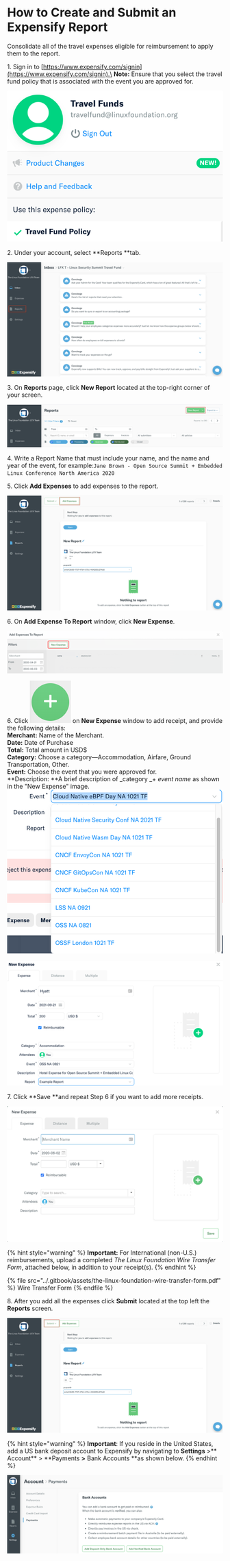 # How to Create and Submit an Expensify Report

Consolidate all of the travel expenses eligible for reimbursement to apply them to the report.

1\. Sign in to [https://www.expensify.com/signin](https://www.expensify.com/signin).\
**Note:** Ensure that you select the travel fund policy that is associated with the event you are approved for.

![Travel Funds](<../.gitbook/assets/Travel Fund Policy.png>)

2\. Under your account, select **Reports **tab.

![](../.gitbook/assets/reports.png)

3\. On **Reports** page, click **New Report** located at the top-right corner of your screen.

![](../.gitbook/assets/new-report.png)

4\. Write a Report Name that must include your name, and the name and year of the event, for example:`Jane Brown - Open Source Summit + Embedded Linux Conference North America 2020`

5\. Click **Add Expenses** to add expenses to the report.

![](../.gitbook/assets/add-expenses.png)

6\. On **Add Expense To Report** window, click **New Expense**.

![](../.gitbook/assets/new-expense.png)

6\. Click ![](../.gitbook/assets/plus-icon.png) on **New Expense** window to add receipt, and provide the following details:\
**Merchant:** Name of the Merchant.\
**Date:** Date of Purchase\
**Total:** Total amount in USD$\
**Category:** Choose a category—Accommodation, Airfare, Ground Transportation, Other.‌\
**Event:** Choose the event that you were approved for.\
**Description: **A brief description of _category _+ _event name_ as shown in the "New Expense" image.\
![](<../.gitbook/assets/Choose Event.png>)

![New Expense](<../.gitbook/assets/New Expense (1).png>)

&#x20;7\. Click **Save **and repeat Step 6 if you want to add more receipts.

![](../.gitbook/assets/create-an-expense.png)

{% hint style="warning" %}
**Important:** For International (non-U.S.) reimbursements, upload a completed _The Linux Foundation Wire Transfer Form_, attached below, in addition to your receipt(s).
{% endhint %}

{% file src="../.gitbook/assets/the-linux-foundation-wire-transfer-form.pdf" %}
Wire Transfer Form
{% endfile %}

8\. After you add all the expenses click **Submit** located at the top left the **Reports** screen.

![](../.gitbook/assets/submit-report.png)



{% hint style="warning" %}
**Important**:  If you reside in the United States, add a US bank deposit account to Expensify by navigating to  **Settings** >** Account** > **Payments **>** Bank Accounts **as shown below.
{% endhint %}

![For U.S. Residents](../.gitbook/assets/add-us-bank-account.png)
